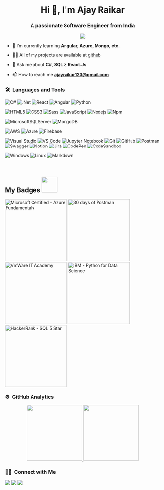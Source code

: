 <h1 align="center">Hi 👋, I'm Ajay Raikar</h1>
<h3 align="center">A passionate Software Engineer from India</h3>
	
<p align="center">
  <img src="https://komarev.com/ghpvc/?username=AjayRaikar-Developer&color=blueviolet&style=flat">
</p>

- 🌱 I’m currently learning **Angular, Azure, Mongo, etc.**

- 👨‍💻 All of my projects are available at [github](https://github.com/AjayRaikar-Developer?tab=repositories)

- 💬 Ask me about **C#**, **SQL** & **React.Js**

- 📫 How to reach me **ajayraikar123@gmail.com**

	

### 🛠 &nbsp;Languages and Tools
<!-- https://github.com/Ileriayo/markdown-badges -->
![C#](https://img.shields.io/badge/c%23-%23239120.svg?style=for-the-badge&logo=c-sharp&logoColor=white)
![.Net](https://img.shields.io/badge/.NET-5C2D91?style=for-the-badge&logo=.net&logoColor=white)
![React](https://img.shields.io/badge/-React-61DAFB?style=for-the-badge&logo=react&logoColor=ffffff)
![Angular](https://img.shields.io/badge/angular-%23DD0031.svg?style=for-the-badge&logo=angular&logoColor=white)
![Python](http://img.shields.io/badge/-Python-3776AB?style=for-the-badge&logo=python&logoColor=ffffff)

![HTML5](https://img.shields.io/badge/-HTML5-%23E44D27?style=for-the-badge&logo=html5&logoColor=ffffff)
![CSS3](https://img.shields.io/badge/-CSS3-%231572B6?style=for-the-badge&logo=css3)
![Sass](https://img.shields.io/badge/-Sass-%23CC6699?style=for-the-badge&logo=sass&logoColor=ffffff)
![JavaScript](https://img.shields.io/badge/-JavaScript-%23F7DF1C?style=for-the-badge&logo=javascript&logoColor=000000&labelColor=%23F7DF1C&color=%23FFCE5A)
![Nodejs](https://img.shields.io/badge/-Nodejs-339933?style=for-the-badge&logo=Node.js&logoColor=ffffff)
![Npm](https://img.shields.io/badge/-npm-CB3837?style=for-the-badge&logo=npm)

![MicrosoftSQLServer](https://img.shields.io/badge/Microsoft%20SQL%20Sever-CC2927?style=for-the-badge&logo=microsoft%20sql%20server&logoColor=white)
![MongoDB](https://img.shields.io/badge/MongoDB-4EA94B?style=for-the-badge&logo=mongodb&logoColor=white)

![AWS](https://img.shields.io/badge/AWS-%23FF9900.svg?style=for-the-badge&logo=amazon-aws&logoColor=white)
![Azure](https://img.shields.io/badge/azure-%230072C6.svg?style=for-the-badge&logo=azure-devops&logoColor=white)
![Firebase](https://img.shields.io/badge/-Firebase-FFCA28?style=for-the-badge&logo=firebase&logoColor=ffffff)

![Visual Studio](https://img.shields.io/badge/Visual%20Studio-5C2D91.svg?style=for-the-badge&logo=visual-studio&logoColor=white)
![VS Code](http://img.shields.io/badge/-VS%20Code-007ACC?style=for-the-badge&logo=visual-studio-code&logoColor=ffffff)
![Jupyter Notebook](https://img.shields.io/badge/jupyter-%23FA0F00.svg?style=for-the-badge&logo=jupyter&logoColor=white)
![Git](https://img.shields.io/badge/-Git-%23F05032?style=for-the-badge&logo=git&logoColor=%23ffffff)
![GitHub](https://img.shields.io/badge/-GitHub-181717?style=for-the-badge&logo=github)
![Postman](https://img.shields.io/badge/Postman-FF6C37?style=for-the-badge&logo=postman&logoColor=white)
![Swagger](https://img.shields.io/badge/-Swagger-%23Clojure?style=for-the-badge&logo=swagger&logoColor=white)
![Notion](https://img.shields.io/badge/Notion-%23000000.svg?style=for-the-badge&logo=notion&logoColor=white)
![Jira](https://img.shields.io/badge/jira-%230A0FFF.svg?style=for-the-badge&logo=jira&logoColor=white)
![CodePen](https://img.shields.io/badge/CodePen-white?style=for-the-badge&logo=codepen&logoColor=black)
![CodeSandbox](https://img.shields.io/badge/Codesandbox-040404?style=for-the-badge&logo=codesandbox&logoColor=DBDBDB)

![Windows](https://img.shields.io/badge/Windows-0078D6?style=for-the-badge&logo=windows&logoColor=white)
![Linux](http://img.shields.io/badge/-Linux-0078D6?style=for-the-badge&logo=linux&logoColor=ffffff)
![Markdown](https://img.shields.io/badge/Markdown-000000?style=for-the-badge&logo=markdown&logoColor=white)

<br/>
<h2> My Badges <img src = "https://media.giphy.com/media/3orifgYbnsq43eFsdO/giphy.gif" width = 50px> </h2>
<!-- Microsoft Certified - Azure Fundamentals -->
<a href="https://www.credly.com/badges/19f44161-bff4-4c21-853a-11afb35eca7c/public_url"><img src="https://images.credly.com/size/680x680/images/6a254dad-77e5-4e71-8049-94e5c7a15981/azure-fundamentals-600x600.png" alt="Microsoft Certified - Azure Fundamentals" width="200"/></a>
<!-- 30 days of Postman -->
<a href="https://api.badgr.io/public/assertions/UmYzhB-_Qe-FgdJWk-fusg?identity__email=ajayraikar123%40gmail.com"><img src="https://media.badgr.com/uploads/badges/assertion-UmYzhB-_Qe-FgdJWk-fusg.png" alt="30 days of Postman" width="200"/></a>
<!-- VmWare IT Academy -->
<a href="https://www.credly.com/badges/bcc9545f-364e-40e2-95af-82af6c4ae83f/public_url"><img src="https://images.credly.com/size/680x680/images/51fd97fa-ac63-4803-91bc-17a713b82a59/vmware_Know_ITA_IV.png" alt="VmWare IT Academy" width="200"/></a>
<!-- IBM - Python for Data Science -->
<a href="https://www.credly.com/badges/94de0949-94c1-46ed-b245-e2ce4976519b/public_url"><img src="https://images.credly.com/size/220x220/images/84ac9eff-b8a2-4683-846b-f59887a73801/Python_101_Data_Science.png" alt="IBM - Python for Data Science" width="200"/></a>
<!-- HackerRank - SQL 5 Star -->
<a href="https://www.hackerrank.com/ajay_raikar?hr_r=1"><img src="https://hrcdn.net/community-frontend/assets/generated-badges/sql_level_3_stars_5_linkedin-eb9818e321.png" alt="HackerRank - SQL 5 Star" width="200"/></a>

### ⚙️ &nbsp;GitHub Analytics

<p align="center">
<a href="https://github.com/AjayRaikar-Developer">
  <img height="180em" src="https://github-readme-stats-eight-theta.vercel.app/api?username=AjayRaikar-Developer&show_icons=true&theme=algolia&include_all_commits=true&count_private=true"/>
  <img height="180em" src="https://github-readme-stats-eight-theta.vercel.app/api/top-langs/?username=AjayRaikar-Developer&layout=compact&langs_count=8&theme=algolia"/>
</a>
</p>


### 🤝🏻 &nbsp;Connect with Me

<p>
<!-- <a href="https://www.ajayraikar.com"><img src="https://img.shields.io/badge/-ajayraikar.com-3423A6?style=for-the-badge&logo=Google-Chrome&logoColor=white"/></a> -->
<a href="https://www.linkedin.com/in/ajay-raikar-454246151/"><img src="https://img.shields.io/badge/-Ajay%20Raikar-0077B5?style=flat&logo=Linkedin&logoColor=white"/></a>
<a href="mailto:ajayraikar123@gmail.com"><img src="https://img.shields.io/badge/-ajayraikar123@gmail.com-D14836?style=flat&logo=Gmail&logoColor=white"/></a>
<a href="https://twitter.com/AjayRaikar-Developer"><img src="https://img.shields.io/badge/-Ajay%20Raikar-1877F2?style=flat&logo=Twitter&logoColor=white"/></a>
</p>
<!-- <p align="center"><img align="center" src="https://github-readme-streak-stats.herokuapp.com/?user=AjayRaikar-Developer&" alt="AjayRaikar-Developer" /></p> -->
